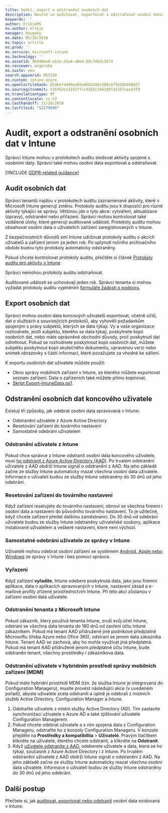 ```yaml
---
title: Audit, export a odstranění osobních dat
description: Naučte se auditovat, exportovat a odstraňovat osobní data.
keywords: ''
author: ErikjeMS
ms.author: erikje
manager: dougeby
ms.date: 05/18/2018
ms.topic: article
ms.prod: ''
ms.service: microsoft-intune
ms.technology: ''
ms.assetid: 96990be0-eb1e-43a4-a0e4-09c7dbdc2bf4
ms.reviewer: angerobe
ms.suite: ems
search.appverid: MET150
ms.custom: intune-azure
ms.openlocfilehash: 82d6ef4494ee85e86b42d0c500c6f5b26bb00d27
ms.sourcegitcommit: 51b763e131917fccd255c346286fa515fcee33f0
ms.translationtype: MT
ms.contentlocale: cs-CZ
ms.lasthandoff: 11/20/2018
ms.locfileid: "52179690"
---
```

# <a name="audit-export-or-delete-personal-data-in-intune"></a>Audit, export a odstranění osobních dat v Intune

Správci Intune mohou v protokolech auditu sledovat aktivity spojené s osobními daty. Správci také mohou osobní data exportovat a odstraňovat.

[!INCLUDE [GDPR-related guidance](./includes/gdpr-intro-sentence.md)]

## <a name="audit-personal-data"></a>Audit osobních dat

Správci tenantů najdou v protokolech auditu zaznamenané aktivity, které v Microsoft Intune generují změnu. Protokoly auditu jsou k dispozici pro různé aktivity týkající se správy. Většinou jde o tyto akce: vytváření, aktualizace (úpravy), odstranění nebo přiřazení. Správci mohou kontrolovat také vzdálené úlohy, které generují auditované události. Protokoly auditu mohou obsahovat osobní data o uživatelích zařízení zaregistrovaných v Intune.  

Z bezpečnostních důvodů smí Intune udržovat protokoly auditu o akcích uživatelů a zařízení jenom za jeden rok. Po uplynutí ročního archivačního období budou tyto protokoly automaticky odstraněny.

Pokud chcete kontrolovat protokoly auditu, přečtěte si článek [Protokoly auditu pro aktivity v Intune](monitor-audit-logs.md). 

Správci nemohou protokoly auditu odstraňovat.

Auditované události se uchovávají jeden rok. Správci tenanta si mohou vyžádat protokoly auditu vyplněním [formuláře žádosti o podporu](https://privacy.microsoft.com/en-US/privacy-questions?).

## <a name="export-personal-data"></a>Export osobních dat

Správci mohou osobní data koncových uživatelů exportovat, včetně účtů, dat o službách a souvisejících protokolů, aby vyhověli požadavkům spojeným s právy subjektů, kterých se data týkají. Vy a vaše organizace rozhodnete, jestli subjektu, kterého se data týkají, poskytnete kopii osobních dat, nebo máte oprávněné obchodní důvody, proč poskytnutí dat odmítnout. Pokud se rozhodnete poskytnout kopii osobních dat, můžete subjektu poskytnout kopii skutečného dokumentu, upravenou verzi nebo snímek obrazovky s částí informací, které považujete za vhodné ke sdílení.

K exportu osobních dat uživatele můžete použít: 
- Okno správy mobilních zařízení v Intune, ze kterého můžete exportovat seznam zařízení. Data o zařízeních také můžete přímo kopírovat.
- [Skript Export-IntuneData.ps1](https://aka.ms/intunedataexport).

## <a name="delete-end-user-personal-data"></a>Odstranění osobních dat koncového uživatele

Existují tři způsoby, jak odebrat osobní data spravovaná v Intune:
- Odstranění uživatele z Azure Active Directory
- Resetování zařízení do továrního nastavení
- Samostatné odebrání uživatelem

### <a name="delete-a-user-from-intune"></a>Odstranění uživatele z Intune

Pokud chce správce z Intune odstranit osobní data koncového uživatele, musí [ho odstranit z Azure Active Directory (AAD)](https://docs.microsoft.com/azure/active-directory/add-users-azure-active-directory.md#delete-users-from-azure-ad). Po trvalém odstranění uživatele z AAD obdrží Intune signál o odstranění z AAD. Na jeho základě začne ze služby Intune automaticky mazat všechna osobní data uživatele. Informace o uživateli budou ze služby Intune odstraněny do 30 dnů od jeho odebrání.

### <a name="reset-device-to-factory-settings"></a>Resetování zařízení do továrního nastavení
Když zařízení resetujete do továrního nastavení, obnoví se všechna firemní i osobní data a nastavení do původního továrního nastavení. To je užitečné, když chcete zařízení předat dalšímu zaměstnanci. Do 30 dnů od odebrání uživatele budou ze služby Intune odstraněny uživatelské soubory, aplikace instalované uživatelem a veškeré nastavení, které není výchozí.

### <a name="user-self-removal-from-intune-management"></a>Samostatné odebrání uživatele ze správy v Intune
Uživatelé mohou odebrat osobní zařízení se systémem [Android, Apple nebo Windows](https://docs.microsoft.com/intune-user-help/unenroll-your-device-from-intune-android.md) ze správy v Intune i bez pomoci správce.   

### <a name="retire"></a>Vyřazení
Když zařízení **vyřadíte**, Intune odebere poskytnutá data, jako jsou firemní aplikace, data o aplikacích spravovaných v Intune, nastavení zásad a e-mailové profily zřízené prostřednictvím Intune. Při této akci zůstanou v zařízení osobní data uživatele.

### <a name="delete-a-tenant-from-microsoft-intune"></a>Odstranění tenanta z Microsoft Intune

Pokud zákazník, který používá tenanta Intune, zruší svůj účet Intune, odstraní se všechna data tenanta do 180 dnů od zavření účtu Intune zákazníkem. Pokud má tenant AAD přidružené jiné podnikové předplatné Microsoftu (třeba Azure nebo Ofice 365), odstraní se jenom data zákazníka Intune. Tenant AAD se zachová, aby ho mohla využívat jiná předplatná. Pokud má tenant AAD přidružené jenom předplatné účtu Intune, bude odstraněn tenant, všechny prostředky i zákazníkova data.

### <a name="delete-a-user-in-a-hybrid-mobile-device-management-mdm-environment"></a>Odstranění uživatele v hybridním prostředí správy mobilních zařízení (MDM)
Pokud máte hybridní prostředí MDM (tzn. že služba Intune je integrovaná do Configuration Manageru), musíte provést následující akce (v uvedeném pořadí), abyste uživatele zcela odstranili a úplně je odebrali z místních služeb Active Directory, Configuration Manager a Intune.

1. Odstraňte uživatele z místní služby Active Directory (AD). Tím zastavíte synchronizaci uživatele s Azure AD a také zjišťování uživatele Configuration Managerem. 
2. Pokud chcete odebrat uživatele a s ním spojená data z Configuration Manageru, odstraňte ho z konzoly Configuration Manageru. V konzole přejděte na **Prostředky a kompatibilita** > **Uživatelé**. Pravým tlačítkem klikněte na uživatele, kterého chcete odstranit, a klikněte na **Odstranit**.
3. Když [uživatele odstraníte z AAD](https://docs.microsoft.com/azure/active-directory/add-users-azure-active-directory.md#delete-users-from-azure-ad), odeberete uživatele a data, která se ho týkají, současně z Azure Active Directory i z Intune. Po trvalém odstranění uživatele z AAD obdrží Intune signál o odstranění z AAD. Na jeho základě začne ze služby Intune automaticky mazat všechna osobní data uživatele. Informace o uživateli budou ze služby Intune odstraněny do 30 dnů od jeho odebrání.

## <a name="next-steps"></a>Další postup

Přečtete si, jak [auditovat, exportovat nebo odstranit](privacy-data-audit-export-delete.md) osobní data evidovaná v Intune.
